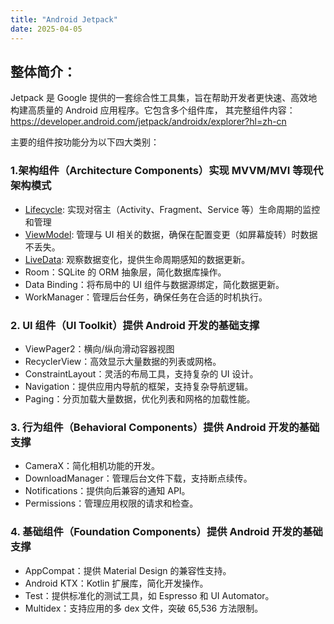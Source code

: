 ```yaml
---
title: "Android Jetpack"
date: 2025-04-05
---
```


## 整体简介：
Jetpack 是 Google 提供的一套综合性工具集，旨在帮助开发者更快速、高效地构建高质量的 Android 应用程序。它包含多个组件库，
其完整组件内容：https://developer.android.com/jetpack/androidx/explorer?hl=zh-cn


主要的组件按功能分为以下四大类别：

### 1.架构组件（Architecture Components）实现 MVVM/MVI 等现代架构模式
* [Lifecycle](./Lifecycle.md): 实现对宿主（Activity、Fragment、Service 等）生命周期的监控和管理
* [ViewModel](./ViewModel.md): 管理与 UI 相关的数据，确保在配置变更（如屏幕旋转）时数据不丢失。
* [LiveData](./LiveData.md): 观察数据变化，提供生命周期感知的数据更新。
* Room：SQLite 的 ORM 抽象层，简化数据库操作。
* Data Binding：将布局中的 UI 组件与数据源绑定，简化数据更新。
* WorkManager：管理后台任务，确保任务在合适的时机执行。

### 2. UI 组件（UI Toolkit）提供 Android 开发的基础支撑
* ViewPager2：横向/纵向滑动容器视图
* RecyclerView：高效显示大量数据的列表或网格。
* ConstraintLayout：灵活的布局工具，支持复杂的 UI 设计。
* Navigation：提供应用内导航的框架，支持复杂导航逻辑。
* Paging：分页加载大量数据，优化列表和网格的加载性能。


### 3. 行为组件（Behavioral Components）提供 Android 开发的基础支撑
* CameraX：简化相机功能的开发。
* DownloadManager：管理后台文件下载，支持断点续传。
* Notifications：提供向后兼容的通知 API。
* Permissions：管理应用权限的请求和检查。

### 4. 基础组件（Foundation Components）提供 Android 开发的基础支撑
* AppCompat：提供 Material Design 的兼容性支持。
* Android KTX：Kotlin 扩展库，简化开发操作。
* Test：提供标准化的测试工具，如 Espresso 和 UI Automator。
* Multidex：支持应用的多 dex 文件，突破 65,536 方法限制。
